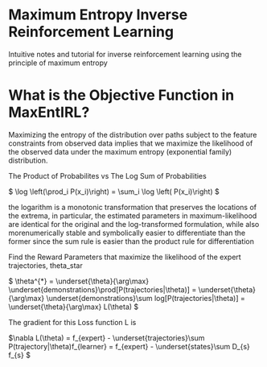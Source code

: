 # Maximum Entropy Inverse Reinforcement Learning

Intuitive notes and tutorial for inverse reinforcement learning using the principle of maximum entropy

# What is the Objective Function in MaxEntIRL?

Maximizing the entropy of the distribution over paths subject to the feature constraints from observed data implies that we maximize the likelihood of the observed data under the maximum entropy (exponential family) distribution.

The Product of Probabilites vs The Log Sum of Probabilities

$
\log \left(\prod_i P(x_i)\right) = \sum_i \log \left( P(x_i)\right)
$

the logarithm is a monotonic transformation that preserves the locations of the extrema, in particular, the estimated parameters in maximum-likelihood are identical for the original and the log-transformed formulation, while also morenumerically stable and symbolically easier to differentiate than the former since the sum rule is easier than the product rule for differentiation

Find the Reward Parameters that maximize the likelihood of the expert trajectories, theta_star

$ 
\theta^{*} = \underset{\theta}{\arg\max} \underset{demonstrations}\prod[P(trajectories|\theta)] = \underset{\theta}{\arg\max} \underset{demonstrations}\sum log[P(trajectories|\theta)] = \underset{\theta}{\arg\max} L(\theta)
$

The gradient for this Loss function L is

$\nabla L(\theta) = f_{expert} - \underset{trajectories}\sum P(trajectory|\theta)f_{learner}
= f_{expert} - \underset{states}\sum D_{s} f_{s}
$
